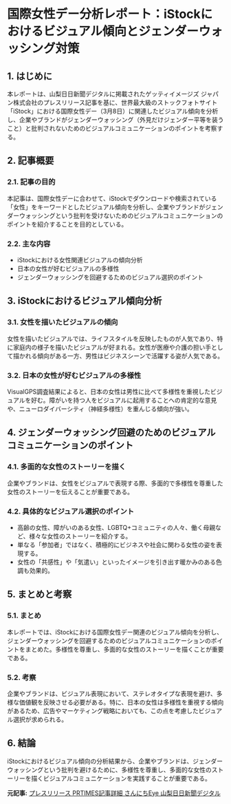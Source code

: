 # 国際女性デー分析レポート：iStockにおけるビジュアル傾向とジェンダーウォッシング対策

## 1. はじめに

本レポートは、山梨日日新聞デジタルに掲載されたゲッティイメージズ ジャパン株式会社のプレスリリース記事を基に、世界最大級のストックフォトサイト「iStock」における国際女性デー（3月8日）に関連したビジュアル傾向を分析し、企業やブランドがジェンダーウォッシング（外見だけジェンダー平等を装うこと）と批判されないためのビジュアルコミュニケーションのポイントを考察する。

## 2. 記事概要

### 2.1. 記事の目的

本記事は、国際女性デーに合わせて、iStockでダウンロードや検索されている「女性」をキーワードとしたビジュアル傾向を分析し、企業やブランドがジェンダーウォッシングという批判を受けないためのビジュアルコミュニケーションのポイントを紹介することを目的としている。

### 2.2. 主な内容

* iStockにおける女性関連ビジュアルの傾向分析
* 日本の女性が好むビジュアルの多様性
* ジェンダーウォッシングを回避するためのビジュアル選択のポイント

## 3. iStockにおけるビジュアル傾向分析

### 3.1. 女性を描いたビジュアルの傾向

女性を描いたビジュアルでは、ライフスタイルを反映したものが人気であり、特に家庭内の様子を描いたビジュアルが好まれる。女性が医療や介護の担い手として描かれる傾向がある一方、男性はビジネスシーンで活躍する姿が人気である。

### 3.2. 日本の女性が好むビジュアルの多様性

VisualGPS調査結果によると、日本の女性は男性に比べて多様性を重視したビジュアルを好む。障がいを持つ人をビジュアルに起用することへの肯定的な意見や、ニューロダイバーシティ（神経多様性）を重んじる傾向が強い。

## 4. ジェンダーウォッシング回避のためのビジュアルコミュニケーションのポイント

### 4.1. 多面的な女性のストーリーを描く

企業やブランドは、女性をビジュアルで表現する際、多面的で多様性を尊重した女性のストーリーを伝えることが重要である。

### 4.2. 具体的なビジュアル選択のポイント

* 高齢の女性、障がいのある女性、LGBTQ+コミュニティの人々、働く母親など、様々な女性のストーリーを紹介する。
* 単なる「参加者」ではなく、積極的にビジネスや社会に関わる女性の姿を表現する。
* 女性の「共感性」や「気遣い」といったイメージを引き出す暖かみのある色調も効果的。

## 5. まとめと考察

### 5.1. まとめ

本レポートでは、iStockにおける国際女性デー関連のビジュアル傾向を分析し、ジェンダーウォッシングを回避するためのビジュアルコミュニケーションのポイントをまとめた。多様性を尊重し、多面的な女性のストーリーを描くことが重要である。

### 5.2. 考察

企業やブランドは、ビジュアル表現において、ステレオタイプな表現を避け、多様な価値観を反映させる必要がある。特に、日本の女性は多様性を重視する傾向があるため、広告やマーケティング戦略においても、この点を考慮したビジュアル選択が求められる。

## 6. 結論

iStockにおけるビジュアル傾向の分析結果から、企業やブランドは、ジェンダーウォッシングという批判を避けるために、多様性を尊重し、多面的な女性のストーリーを描くビジュアルコミュニケーションを実践することが重要である。


**元記事:** [プレスリリース PRTIMES記事詳細 さんにちEye 山梨日日新聞デジタル](https://www.sannichi.co.jp/prtimes/others/c18083_r51)